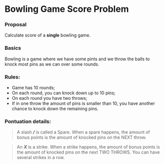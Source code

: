 # Bowling Game Score Problem

### Proposal

Calculate score of a **single** bowling game.

### Basics

Bowling is a game where we have some pints and we throw the balls to knock most pins as we can over some rounds.

### Rules:

- Game has 10 rounds;
- On each round, you can knock down up to 10 pins;
- On each round you have two throws;
- If in one throw the amount of pins is smaller than 10, you have another chance to knock down the remaining pins.

### Pontuation details:

> A slash **_/_** is called a Spare. When a spare happens, the amount of bonus points is the amount of knocked pins on the NEXT throw.

> An **_X_** is a strike. When a strike happens, the amount of bonus points is the amount of knocked pins on the next TWO THROWS. You can have several strikes in a row.
